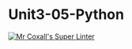 # Unit3-05-Python
[![Mr Coxall's Super Linter](https://github.com/ICS3U-Programming-IoanaM/Unit3-05-Python/workflows/Mr%20Coxall's%20Super%20Linter/badge.svg)](https://github.com/ICS3U-Programming-IoanaM/Unit3-05-Python/actions/)
